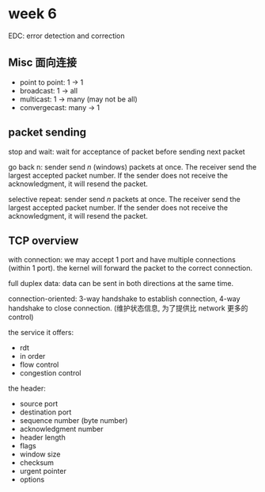 # week 6

EDC: error detection and correction

## Misc 面向连接

- point to point: 1 -> 1
- broadcast: 1 -> all
- multicast: 1 -> many (may not be all)
- convergecast: many -> 1

## packet sending

stop and wait: wait for acceptance of packet before sending next packet

go back n: sender send $n$ (windows) packets at once. The receiver send the largest accepted packet number. If the sender does not receive the acknowledgment, it will resend the packet.

selective repeat: sender send $n$ packets at once. The receiver send the largest accepted packet number. If the sender does not receive the acknowledgment, it will resend the packet.

## TCP overview

with connection: we may accept 1 port and have multiple connections (within 1 port). the kernel will forward the packet to the correct connection.

full duplex data: data can be sent in both directions at the same time.

connection-oriented: 3-way handshake to establish connection, 4-way handshake to close connection. (维护状态信息, 为了提供比 network 更多的 control)

the service it offers:

- rdt
- in order
- flow control
- congestion control

the header:

- source port
- destination port
- sequence number (byte number)
- acknowledgment number
- header length
- flags
- window size
- checksum
- urgent pointer
- options
